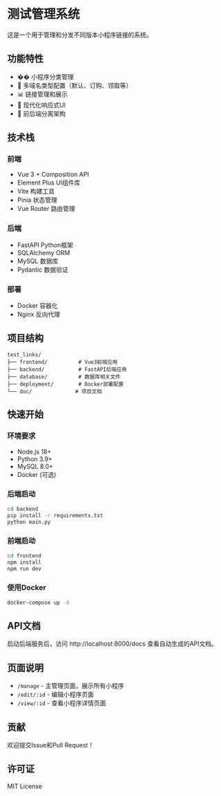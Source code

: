 # 测试管理系统

这是一个用于管理和分发不同版本小程序链接的系统。

## 功能特性

- �� 小程序分类管理
- 🔗 多域名类型配置（默认、订购、领取等）
- 📊 链接管理和展示
- 🎨 现代化响应式UI
- 🚀 前后端分离架构

## 技术栈

### 前端
- Vue 3 + Composition API
- Element Plus UI组件库
- Vite 构建工具
- Pinia 状态管理
- Vue Router 路由管理

### 后端
- FastAPI Python框架
- SQLAlchemy ORM
- MySQL 数据库
- Pydantic 数据验证

### 部署
- Docker 容器化
- Nginx 反向代理

## 项目结构

```
test_links/
├── frontend/          # Vue3前端应用
├── backend/           # FastAPI后端应用
├── database/          # 数据库相关文件
├── deployment/        # Docker部署配置
└── doc/              # 项目文档
```

## 快速开始

### 环境要求
- Node.js 18+
- Python 3.9+
- MySQL 8.0+
- Docker (可选)

### 后端启动

```bash
cd backend
pip install -r requirements.txt
python main.py
```

### 前端启动

```bash
cd frontend
npm install
npm run dev
```

### 使用Docker

```bash
docker-compose up -d
```

## API文档

启动后端服务后，访问 http://localhost:8000/docs 查看自动生成的API文档。

## 页面说明

- `/manage` - 主管理页面，展示所有小程序
- `/edit/:id` - 编辑小程序页面
- `/view/:id` - 查看小程序详情页面

## 贡献

欢迎提交Issue和Pull Request！

## 许可证

MIT License 